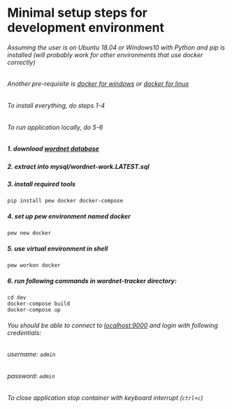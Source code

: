 # Minimal setup steps for development environment
###### Assuming the user is on Ubuntu 18.04 or Windows10 with Python and pip is installed (will probably work for other environments that use docker correctly)
###### Another pre-requisite is [docker for windows](https://docs.docker.com/docker-for-windows/) or [docker for linux](https://docs.docker.com/install/linux/docker-ce/ubuntu/)
###### To install everything, do steps 1-4
###### To run application locally, do 5-6
##### 1. download [wordnet database](http://ws.clarin-pl.eu/public/wordnet-work.LATEST.sql.gz)
##### 2. extract into mysql/wordnet-work.LATEST.sql
##### 3. install required tools
```
pip install pew docker docker-compose
```
##### 4. set up pew environment named docker
```
pew new docker
```
##### 5. use virtual environment in shell
```
pew workon docker
```
##### 6. run following commands in wordnet-tracker directory:
```
cd dev
docker-compose build
docker-compose up
```

###### You should be able to connect to [localhost:9000](localhost:9000) and login with following credentials:
###### username: `admin`
###### password: `admin`
###### To close application stop container with keyboard interrupt (`ctrl+c`)
